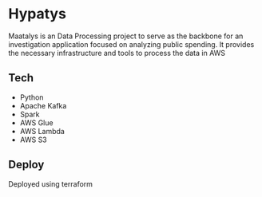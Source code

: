 # Hypatys
Maatalys is an Data Processing project to serve as the backbone for an investigation application focused on analyzing public spending. It provides the necessary infrastructure and tools to process the data in AWS

## Tech
- Python
- Apache Kafka
- Spark
- AWS Glue
- AWS Lambda
- AWS S3

## Deploy
Deployed using terraform    
